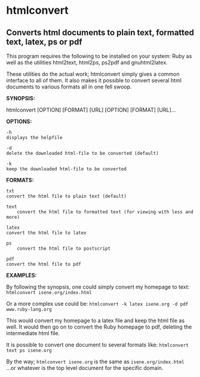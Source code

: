 # htmlconvert
## Converts html documents to plain text, formatted text, latex, ps or pdf

This program requires the following to be installed on your system: Ruby as well as the utilities html2text, html2ps, ps2pdf and gnuhtml2latex.

These utilities do the actual work; htmlconvert simply gives a common interface to all of them. It also makes it possible to convert several html documents to various formats all in one fell swoop.

**SYNOPSIS:**

  htmlconvert [OPTION] [FORMAT] [URL] [OPTION] [FORMAT] [URL]...

**OPTIONS:**

    -h
	displays the helpfile

    -d
	delete the downloaded html-file to be converted (default)

    -k
	keep the downloaded html-file to be converted

**FORMATS:**

    txt
	convert the html file to plain text (default)

    text
        convert the html file to formatted text (for viewing with less and more)

    latex
	convert the html file to latex

    ps
        convert the html file to postscript

    pdf
	convert the html file to pdf
    
**EXAMPLES:**

By following the synopsis, one could simply convert my homepage to text:
    ```htmlconvert isene.org/index.html```

Or a more complex use could be:
    ```htmlconvert -k latex isene.org -d pdf www.ruby-lang.org```
  
This would convert my homepage to a latex file and keep the html file as well. It would then go on to convert the Ruby homepage to pdf, deleting the intermediate html file.

It is possible to convert one document to several formats like:
    ```htmlconvert text ps isene.org```

By the way; 
    ```htmlconvert isene.org```
is the same as
    ```isene.org/index.html```
...or whatever is the top level document for the specific domain.

